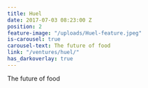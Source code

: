 ```yaml
---
title: Huel
date: 2017-07-03 08:23:00 Z
position: 2
feature-image: "/uploads/Huel-feature.jpeg"
is-carousel: true
carousel-text: The future of food
link: "/ventures/huel/"
has_darkoverlay: true
---
```


The future of food